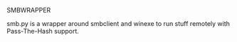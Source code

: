 SMBWRAPPER

smb.py is a wrapper around smbclient and winexe to run stuff remotely with Pass-The-Hash support.


